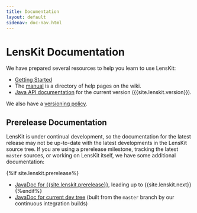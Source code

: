 ```yaml
---
title: Documentation
layout: default
sidenav: doc-nav.html
---
```


# LensKit Documentation

[wiki]: https://github.com/grouplens/lenskit/wiki/

We have prepared several resources to help you learn to use LensKit:

- [Getting Started](http://github.com/grouplens/lenskit/wiki/GettingStarted)
- The [manual](http://github.com/grouplens/lenskit/wiki/Manual) is
  a directory of help pages on the wiki.
- [Java API documentation](/apidocs/) for the current version ({{site.lenskit.version}}).

We also have a [versioning policy](versioning).

## Prerelease Documentation

LensKit is under continual development, so the documentation for the latest release may not be up-to-date with the latest developments in the LensKit source tree.  If you are using a prerelease milestone, tracking the latest `master` sources, or working on LensKit itself, we have some additional documentation:

{%if site.lenskit.prerelease%}
- [JavaDoc for {{site.lenskit.prerelease}}](/next/apidocs/), leading up to {{site.lenskit.next}}
{%endif%}
- [JavaDoc for current dev tree](/master/apidocs/) (built from the `master` branch by our continuous integration builds)
